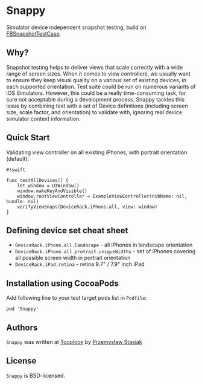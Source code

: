 Snappy
======

Simulator device independent snapshot testing, build on [FBSnapshotTestCase](https://github.com/facebook/ios-snapshot-test-case).

Why?
----

Snapshot testing helps to deliver views that scale correctly with a wide range of screen sizes. When it comes to view controllers, we usually want to ensure they keep visual quality on a various set of existing devices, in each supported orientation. Test suite could be run on numerous variants of iOS Simulators. However, this could be a really time-consuming task, for sure not acceptable during a development process. Snappy tackles this issue by combining test with a set of Device definitions (including screen size, scale factor, and orientation) to validate with, ignoring real device simulator context information.

Quick Start
-----------

Validating view controller on all existing iPhones, with portrait orientation (default):

```
#!swift

func testAllDevices() {
    let window = UIWindow()
    window.makeKeyAndVisible()
    window.rootViewController = ExampleViewController(nibName: nil, bundle: nil)
    verifyViewSnaps(DeviceRack.iPhone.all, view: window)
}
```

Defining device set cheat sheet
-------------------------------
* `DeviceRack.iPhone.all.landscape` - all iPhones in landscape orientation
* `DeviceRack.iPhone.all.protrait.uniqueWidths` - set of iPhones covering all possible screen width in portrait orientation
* `DeviceRack.iPad.retina` - retina 9.7" / 7.9" inch iPad

Installation using CocoaPods
----------------------------

Add following line to your test target pods list in `Podfile`:

`pod 'Snappy'`

Authors
-------

`Snappy` was written at [Tooploox](www.tooploox.com) by
[Przemysław Stasiak](https://github.com/pstasiak)

License
-------

`Snappy` is BSD-licensed.